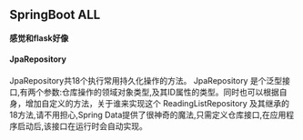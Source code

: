 ## SpringBoot ALL 

**感觉和flask好像**

#### JpaRepository

JpaRepository共18个执行常用持久化操作的方法。 JpaRepository 是个泛型接口,有两个参数:仓库操作的领域对象类型,及其ID属性的类型。同时也可以根据自身，增加自定义的方法，关于谁来实现这个 ReadingListRepository 及其继承的18方法,请不用担心,Spring Data提供了很神奇的魔法,只需定义仓库接口,在应用程序启动后,该接口在运行时会自动实现。



